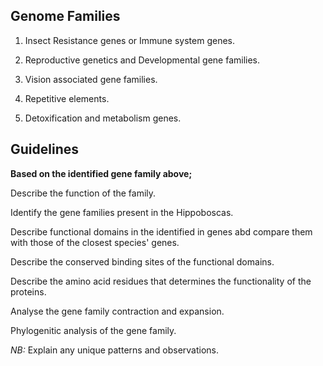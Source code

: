 ## Genome Families

1. Insect Resistance genes or Immune system genes.

2. Reproductive genetics and Developmental gene families. 

3. Vision associated gene families.

4. Repetitive elements.

5. Detoxification and metabolism genes.

## Guidelines

**Based on the identified gene family above;** 

Describe the function of the family.

Identify the gene families present in the Hippoboscas.

Describe functional domains in the identified in genes abd compare them with those of the closest species' genes.

Describe the conserved binding sites of the functional domains.

Describe the amino acid residues that determines the functionality of the proteins.

Analyse the gene family contraction and expansion.

Phylogenitic analysis of the gene family.

_NB:_ Explain any unique patterns and observations.
